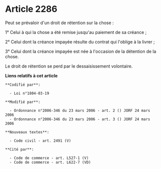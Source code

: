 # Article 2286

Peut se prévaloir d'un droit de rétention sur la chose :

1°  Celui à qui la chose a été remise jusqu'au paiement de sa créance ;

2°  Celui dont la créance impayée résulte du contrat qui l'oblige à la livrer ;

3°  Celui dont la créance impayée est née à l'occasion de la détention de la chose.

Le droit de rétention se perd par le dessaisissement volontaire.

**Liens relatifs à cet article**

	**Codifié par**:

	  - Loi n°1804-03-19

	**Modifié par**:

	  - Ordonnance n°2006-346 du 23 mars 2006 - art. 2 () JORF 24 mars 2006
	  - Ordonnance n°2006-346 du 23 mars 2006 - art. 3 () JORF 24 mars 2006

	**Nouveaux textes**:

	  - Code civil - art. 2491 (V)

	**Cité par**:

	  - Code de commerce - art. L527-1 (V)
	  - Code de commerce - art. L622-7 (VD)
